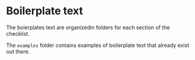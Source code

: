 # Boilerplate text

The boierplates text are organizedin folders for each section of the checklist.

The `examples` folder contains examples of boilerplate text that already exist out there.
